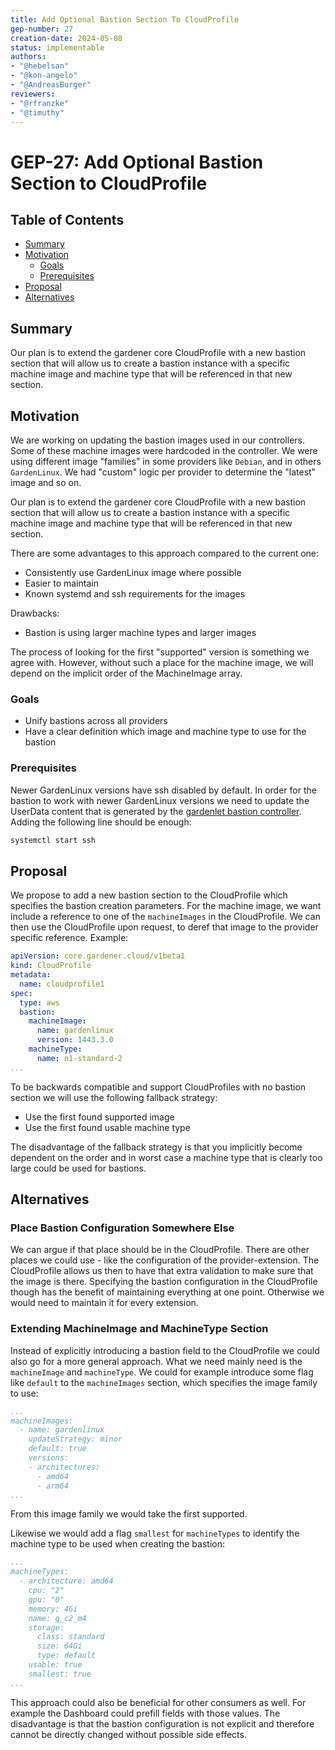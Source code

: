 ```yaml
---
title: Add Optional Bastion Section To CloudProfile
gep-number: 27
creation-date: 2024-05-08
status: implementable
authors:
- "@hebelsan"
- "@kon-angelo"
- "@AndreasBurger"
reviewers:
- "@rfranzke"
- "@timuthy"
---
```


# GEP-27: Add Optional Bastion Section to CloudProfile

## Table of Contents

- [Summary](#summary)
- [Motivation](#motivation)
    - [Goals](#goals)
    - [Prerequisites](#prerequisites)
- [Proposal](#proposal)
- [Alternatives](#alternatives)

## Summary

Our plan is to extend the gardener core CloudProfile with a new bastion section that will allow us to create a bastion instance with a specific machine image and machine type that will be referenced in that new section.

## Motivation

We are working on updating the bastion images used in our controllers.
Some of these machine images were hardcoded in the controller.
We were using different image "families" in some providers like `Debian`, and in others `GardenLinux`.
We had "custom" logic per provider to determine the "latest" image and so on.

Our plan is to extend the gardener core CloudProfile with a new bastion section that will allow us to create a bastion instance with a specific machine image and machine type that will be referenced in that new section.

There are some advantages to this approach compared to the current one:
- Consistently use GardenLinux image where possible
- Easier to maintain
- Known systemd and ssh requirements for the images

Drawbacks:
- Bastion is using larger machine types and larger images

The process of looking for the first "supported" version is something we agree with.
However, without such a place for the machine image, we will depend on the implicit order of the MachineImage array.

### Goals

- Unify bastions across all providers
- Have a clear definition which image and machine type to use for the bastion

### Prerequisites

Newer GardenLinux versions have ssh disabled by default.
In order for the bastion to work with newer GardenLinux versions we need to update the UserData content that is generated by the [gardenlet bastion controller](https://github.com/gardener/gardener/blob/38143e7b9f4913d6ae11072064bb13a39b2ef17f/pkg/gardenlet/controller/bastion/reconciler.go#L269).
Adding the following line should be enough:
```bash
systemctl start ssh
```

## Proposal

We propose to add a new bastion section to the CloudProfile which specifies the bastion creation parameters.
For the machine image, we want include a reference to one of the `machineImages` in the CloudProfile. We can then use the CloudProfile upon request, to deref that image to the provider specific reference.
Example:
```yaml
apiVersion: core.gardener.cloud/v1beta1
kind: CloudProfile
metadata:
  name: cloudprofile1
spec:
  type: aws
  bastion:
    machineImage:
      name: gardenlinux
      version: 1443.3.0
    machineType:
      name: n1-standard-2
...
```

To be backwards compatible and support CloudProfiles with no bastion section we will use the following fallback strategy:

- Use the first found supported image
- Use the first found usable machine type

The disadvantage of the fallback strategy is that you implicitly become dependent on the order and in worst case a machine type that is clearly too large could be used for bastions.

## Alternatives

### Place Bastion Configuration Somewhere Else

We can argue if that place should be in the CloudProfile.
There are other places we could use - like the configuration of the provider-extension.
The CloudProfile allows us then to have that extra validation to make sure that the image is there.
Specifying the bastion configuration in the CloudProfile though has the benefit of maintaining everything at one point.
Otherwise we would need to maintain it for every extension.

### Extending MachineImage and MachineType Section

Instead of explicitly introducing a bastion field to the CloudProfile we could also go for a more general approach.
What we need mainly need is the `machineImage` and `machineType`.
We could for example introduce some flag like `default` to the `machineImages` section, which specifies the image family to use:
```yaml
...
machineImages:
  - name: gardenlinux
    updateStrategy: minor
    default: true
    versions:
    - architectures:
      - amd64
      - arm64
...
```
From this image family we would take the first supported.

Likewise we would add a flag `smallest` for `machineTypes` to identify the machine type to be used when creating the bastion:
```yaml
...
machineTypes:
  - architecture: amd64
    cpu: "2"
    gpu: "0"
    memory: 4Gi
    name: g_c2_m4
    storage:
      class: standard
      size: 64Gi
      type: default
    usable: true
    smallest: true
...
```

This approach could also be beneficial for other consumers as well.
For example the Dashboard could prefill fields with those values.
The disadvantage is that the bastion configuration is not explicit and therefore cannot be directly changed without possible side effects.
